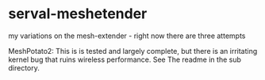serval-meshetender
==================

my variations on the mesh-extender - right now there are three attempts

MeshPotato2: This is is tested and largely complete, but there is 
	an irritating kernel bug that ruins wireless performance. See
	The readme in the sub directory. 
 


